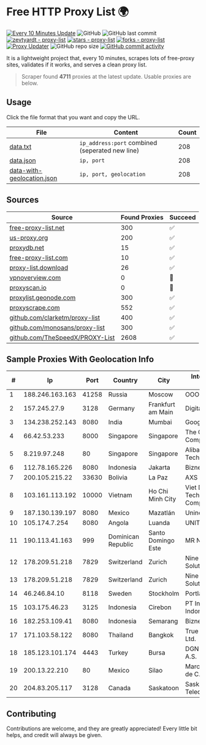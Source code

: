 
# Free HTTP Proxy List 🌍

[![Every 10 Minutes Update](https://github.com/mertguvencli/http-proxy-list/actions/workflows/main.yml/badge.svg?branch=main)](https://github.com/mertguvencli/http-proxy-list/actions/workflows/main.yml)
![GitHub](https://img.shields.io/github/license/mertguvencli/http-proxy-list)
![GitHub last commit](https://img.shields.io/github/last-commit/mertguvencli/http-proxy-list)
[![zevtyardt - proxy-list](https://img.shields.io/static/v1?label=zevtyardt&message=proxy-list&color=blue&logo=github)](https://github.com/zevtyardt/proxy-list "Go to GitHub repo")
[![stars - proxy-list](https://img.shields.io/github/stars/zevtyardt/proxy-list?style=social)](https://github.com/zevtyardt/proxy-list)
[![forks - proxy-list](https://img.shields.io/github/forks/zevtyardt/proxy-list?style=social)](https://github.com/zevtyardt/proxy-list)
[![Proxy Updater](https://github.com/zevtyardt/proxy-list/workflows/Proxy%20Updater/badge.svg)](https://github.com/zevtyardt/proxy-list/actions?query=workflow:"Proxy+Updater")
![GitHub repo size](https://img.shields.io/github/repo-size/zevtyardt/proxy-list)
[![GitHub commit activity](https://img.shields.io/github/commit-activity/m/zevtyardt/proxy-list?logo=commits)](https://github.com/zevtyardt/proxy-list/commits/main)

It is a lightweight project that, every 10 minutes, scrapes lots of free-proxy sites, validates if it works, and serves a clean proxy list.

> Scraper found **4711** proxies at the latest update. Usable proxies are below.

## Usage

Click the file format that you want and copy the URL.

|File|Content|Count|
|----|-------|-----|
|[data.txt](https://raw.githubusercontent.com/mertguvencli/http-proxy-list/main/proxy-list/data.txt)|`ip_address:port` combined (seperated new line)|208|
|[data.json](https://raw.githubusercontent.com/mertguvencli/http-proxy-list/main/proxy-list/data.json)|`ip, port`|208|
|[data-with-geolocation.json](https://raw.githubusercontent.com/mertguvencli/http-proxy-list/main/proxy-list/data-with-geolocation.json)|`ip, port, geolocation`|208|

## Sources

|Source|Found Proxies|Succeed|
|------|-------------|-------|
|[free-proxy-list.net](https://free-proxy-list.net)|300|✅|
|[us-proxy.org](https://www.us-proxy.org)|200|✅|
|[proxydb.net](http://proxydb.net)|15|✅|
|[free-proxy-list.com](https://free-proxy-list.com/?page=&port=&type%5B%5D=http&type%5B%5D=https&up_time=0&search=Search)|10|✅|
|[proxy-list.download](https://www.proxy-list.download/HTTP)|26|✅|
|[vpnoverview.com](https://vpnoverview.com/privacy/anonymous-browsing/free-proxy-servers)|0|🚫|
|[proxyscan.io](https://www.proxyscan.io)|0|🚫|
|[proxylist.geonode.com](https://proxylist.geonode.com/api/proxy-list?limit=300&page=1&sort_by=lastChecked&sort_type=desc&protocols=http,https)|300|✅|
|[proxyscrape.com](https://api.proxyscrape.com/v2/?request=displayproxies&protocol=http&timeout=10000&country=all&ssl=all&anonymity=all)|552|✅|
|[github.com/clarketm/proxy-list](https://raw.githubusercontent.com/clarketm/proxy-list/master/proxy-list-raw.txt)|400|✅|
|[github.com/monosans/proxy-list](https://raw.githubusercontent.com/monosans/proxy-list/main/proxies/http.txt)|300|✅|
|[github.com/TheSpeedX/PROXY-List](https://raw.githubusercontent.com/TheSpeedX/PROXY-List/master/http.txt)|2608|✅|


## Sample Proxies With Geolocation Info

|#|Ip|Port|Country|City|Internet Service Provider|
|-|--|----|-------|----|-------------------------|
|1|188.246.163.163|41258|Russia|Moscow|OOO WestCall Ltd|
|2|157.245.27.9|3128|Germany|Frankfurt am Main|DigitalOcean, LLC|
|3|134.238.252.143|8080|India|Mumbai|Google LLC|
|4|66.42.53.233|8000|Singapore|Singapore|The Constant Company|
|5|8.219.97.248|80|Singapore|Singapore|Alibaba (US) Technology Co., Ltd.|
|6|112.78.165.226|8080|Indonesia|Jakarta|Biznet Networks|
|7|200.105.215.22|33630|Bolivia|La Paz|AXS Bolivia S. A.|
|8|103.161.113.192|10000|Vietnam|Ho Chi Minh City|Viet Digital Technology Liability Company|
|9|187.130.139.197|8080|Mexico|Mazatlán|Uninet S.A. de C.V.|
|10|105.174.7.254|8080|Angola|Luanda|UNITEL SA|
|11|190.113.41.163|999|Dominican Republic|Santo Domingo Este|MR Networking, SRL|
|12|178.209.51.218|7829|Switzerland|Zurich|Nine Internet Solutions AG|
|13|178.209.51.218|7829|Switzerland|Zurich|Nine Internet Solutions AG|
|14|46.246.84.10|8118|Sweden|Stockholm|Portlane Network|
|15|103.175.46.23|3125|Indonesia|Cirebon|PT Internet Keluarga Indonesia|
|16|182.253.109.41|8080|Indonesia|Semarang|Biznet Metronet|
|17|171.103.58.122|8080|Thailand|Bangkok|True Internet Co., Ltd.|
|18|185.123.101.174|4443|Turkey|Bursa|DGN TEKNOLOJI A.S.|
|19|200.13.22.210|80|Mexico|Silao|Marcatel Com, S.A. de C.V.|
|20|204.83.205.117|3128|Canada|Saskatoon|Saskatchewan Telecommunications|



## Contributing

Contributions are welcome, and they are greatly appreciated! Every
little bit helps, and credit will always be given.

